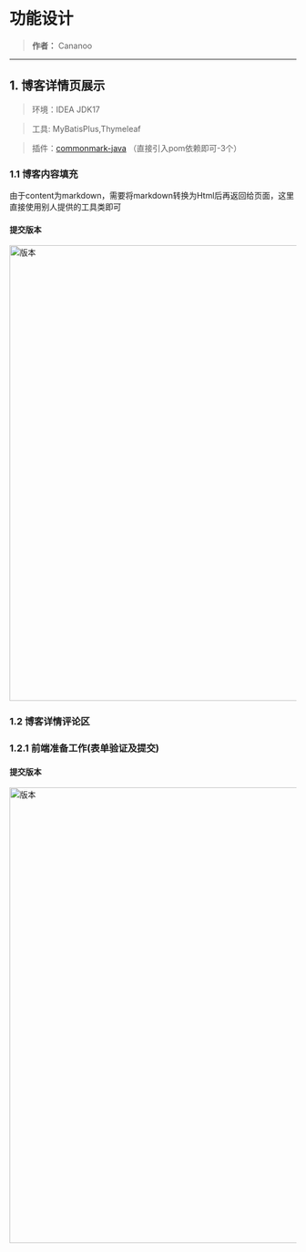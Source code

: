 # 功能设计
> **作者：** Cananoo

---

## 1. 博客详情页展示
> 环境：IDEA JDK17

> 工具: MyBatisPlus,Thymeleaf

> 插件：[commonmark-java](https://github.com/commonmark/commonmark-java)    （直接引入pom依赖即可-3个）

### 1.1  博客内容填充 

由于content为markdown，需要将markdown转换为Html后再返回给页面，这里直接使用别人提供的工具类即可


#### 提交版本
 
 <img src="https://user-images.githubusercontent.com/103165360/266343944-cbd89c4b-9a3a-41a2-bca5-7b77d936581b.png" alt="版本" width="800"> 

### 1.2  博客详情评论区

### 1.2.1  前端准备工作(表单验证及提交)


#### 提交版本
<img src="https://user-images.githubusercontent.com/103165360/266604999-174e7f6b-5d5c-46df-b698-205883f899d1.png" alt="版本" width="800"> 

